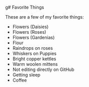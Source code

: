 g# Favorite Things

These are a few of my favorite things:

- Flowers (Daisies)
- Flowers (Roses)
- Flowers (Gardenias)
- Flour
- Raindrops on roses
- Whiskers on Puppies
- Bright copper kettles
- Warm woolen mittens
- Not editing directly on GitHub
- Getting sleep
- Coffee
